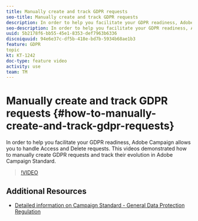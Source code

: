 ```yaml
---
title: Manually create and track GDPR requests 
seo-title: Manually create and track GDPR requests 
description: In order to help you facilitate your GDPR readiness, Adobe Campaign allows you to handle Access and Delete requests.  This videos demonstrated how to manually create GDPR requests and track their evolution in Adobe Campaign Standard. 
seo-description: In order to help you facilitate your GDPR readiness, Adobe Campaign Standard now allows you to handle Access and Delete requests.  This videos demonstrated how to manually create GDPR requests and track their evolution in Adobe Campaign Standard. 
uuid: 5b2178f6-bb55-45e1-8353-def7963b6336
discoiquuid: 94e6e37c-df5b-418e-bd7b-5934b68ae1b3
feature: GDPR
topic
kt: KT-1242
doc-type: feature video
activity: use
team: TM
---
```


# Manually create and track GDPR requests {#how-to-manually-create-and-track-gdpr-requests}

In order to help you facilitate your GDPR readiness, Adobe Campaign allows you to handle Access and Delete requests.  This videos demonstrated how to manually create GDPR requests and track their evolution in Adobe Campaign Standard.

>[!VIDEO](https://video.tv.adobe.com/v/22677?quality=12)

## Additional Resources

* [Detailed information on Campaign Standard - General Data Protection Regulation](https://docs.campaign.adobe.com/doc/standard/getting_started/en/ACS_GDPR.html)
